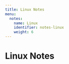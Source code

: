 ```yaml
---
title: Linux Notes
menu:
  notes:
    name: Linux
    identifier: notes-linux
    weight: 6
---
```


# Linux Notes
